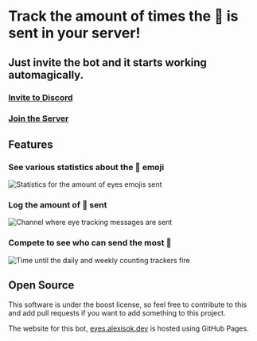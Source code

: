
# Track the amount of times the 👀  is sent in your server!

## Just invite the bot and it starts working automagically.

### [Invite to Discord](https://eyes.alexisok.dev/invite)

### [Join the Server](https://discord.alexisok.dev/)


## Features

### See various statistics about the 👀 emoji
![Statistics for the amount of eyes emojis sent](https://eyes.alexisok.dev/feature_0.png)

### Log the amount of 👀 sent
![Channel where eye tracking messages are sent](https://eyes.alexisok.dev/feature_1.png)

### Compete to see who can send the most 👀
![Time until the daily and weekly counting trackers fire](https://eyes.alexisok.dev/feature_2.png)


## Open Source

This software is under the boost license, so feel free to contribute to this and add
pull requests if you want to add something to this project.

The website for this bot, [eyes.alexisok.dev](https://eyes.alexisok.dev)
is hosted using GitHub Pages.